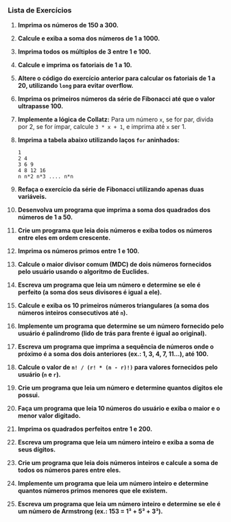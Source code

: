 ### Lista de Exercícios 

1. **Imprima os números de 150 a 300.**


2. **Calcule e exiba a soma dos números de 1 a 1000.**
   

4. **Imprima todos os múltiplos de 3 entre 1 e 100.**
   

5. **Calcule e imprima os fatoriais de 1 a 10.**
   

6. **Altere o código do exercício anterior para calcular os fatoriais de 1 a 20, utilizando `long` para evitar overflow.**
   

7. **Imprima os primeiros números da série de Fibonacci até que o valor ultrapasse 100.**
    

8. **Implemente a lógica de Collatz:** Para um número `x`, se for par, divida por 2, se for ímpar, calcule `3 * x + 1`, e imprima até `x` ser 1.
    

9. **Imprima a tabela abaixo utilizando laços `for` aninhados:**
   ```
   1
   2 4
   3 6 9
   4 8 12 16
   n n*2 n*3 .... n*n
   ```


10. **Refaça o exercício da série de Fibonacci utilizando apenas duas variáveis.**


11. **Desenvolva um programa que imprima a soma dos quadrados dos números de 1 a 50.**
    

12. **Crie um programa que leia dois números e exiba todos os números entre eles em ordem crescente.**
    

13. **Imprima os números primos entre 1 e 100.**

14. **Calcule o maior divisor comum (MDC) de dois números fornecidos pelo usuário usando o algoritmo de Euclides.**

15. **Escreva um programa que leia um número e determine se ele é perfeito (a soma dos seus divisores é igual a ele).**

16. **Calcule e exiba os 10 primeiros números triangulares (a soma dos números inteiros consecutivos até `n`).**

17. **Implemente um programa que determine se um número fornecido pelo usuário é palíndromo (lido de trás para frente é igual ao original).**

18. **Escreva um programa que imprima a sequência de números onde o próximo é a soma dos dois anteriores (ex.: 1, 3, 4, 7, 11...), até 100.**

19. **Calcule o valor de `n! / (r! * (n - r)!)` para valores fornecidos pelo usuário (`n` e `r`).**

20. **Crie um programa que leia um número e determine quantos dígitos ele possui.**

25. **Faça um programa que leia 10 números do usuário e exiba o maior e o menor valor digitado.**

26. **Imprima os quadrados perfeitos entre 1 e 200.**

27. **Escreva um programa que leia um número inteiro e exiba a soma de seus dígitos.**

28. **Crie um programa que leia dois números inteiros e calcule a soma de todos os números pares entre eles.**

29. **Implemente um programa que leia um número inteiro e determine quantos números primos menores que ele existem.**

30. **Escreva um programa que leia um número inteiro e determine se ele é um número de Armstrong (ex.: 153 = 1³ + 5³ + 3³).**

